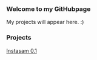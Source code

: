 ### Welcome to my GitHubpage
My projects will appear here. :)


### Projects
[Instasam 0.1](instasam-debug-unaligned.apk)</a>